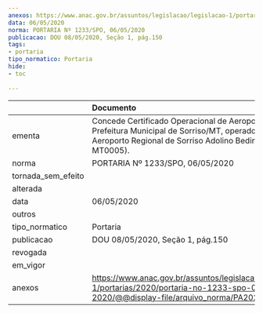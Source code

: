 ```yaml
---
anexos: https://www.anac.gov.br/assuntos/legislacao/legislacao-1/portarias/2020/portaria-no-1233-spo-06-05-2020/@@display-file/arquivo_norma/PA2020-1233.pdf
data: 06/05/2020
norma: PORTARIA Nº 1233/SPO, 06/05/2020
publicacao: DOU 08/05/2020, Seção 1, pág.150
tags:
- portaria
tipo_normatico: Portaria
hide: 
- toc 
 
---
```


|                    | Documento                                                                                                                                                  |
|:-------------------|:-----------------------------------------------------------------------------------------------------------------------------------------------------------|
| ementa             | Concede Certificado Operacional de Aeroporto à Prefeitura Municipal de Sorriso/MT, operador do Aeroporto Regional de Sorriso Adolino Bedin (CIAD: MT0005). |
| norma              | PORTARIA Nº 1233/SPO, 06/05/2020                                                                                                                           |
| tornada_sem_efeito |                                                                                                                                                            |
| alterada           |                                                                                                                                                            |
| data               | 06/05/2020                                                                                                                                                 |
| outros             |                                                                                                                                                            |
| tipo_normatico     | Portaria                                                                                                                                                   |
| publicacao         | DOU 08/05/2020, Seção 1, pág.150                                                                                                                           |
| revogada           |                                                                                                                                                            |
| em_vigor           |                                                                                                                                                            |
| anexos             | https://www.anac.gov.br/assuntos/legislacao/legislacao-1/portarias/2020/portaria-no-1233-spo-06-05-2020/@@display-file/arquivo_norma/PA2020-1233.pdf       |